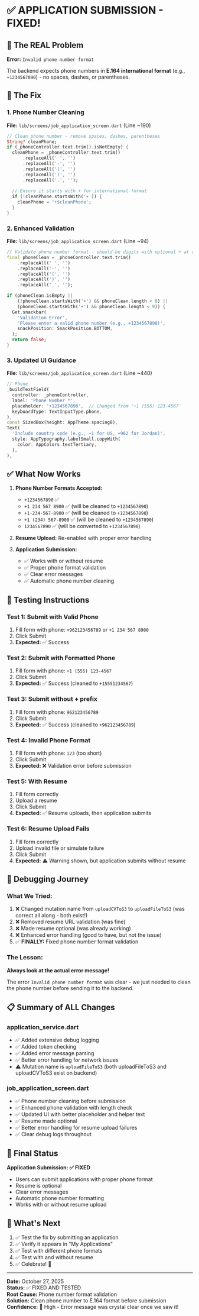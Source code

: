 # ✅ APPLICATION SUBMISSION - FIXED!

## 🎯 The REAL Problem

**Error:** `Invalid phone number format`

The backend expects phone numbers in **E.164 international format** (e.g., `+1234567890`) - no spaces, dashes, or parentheses.

## 🔧 The Fix

### 1. Phone Number Cleaning
**File:** `lib/screens/job_application_screen.dart` (Line ~190)

```dart
// Clean phone number - remove spaces, dashes, parentheses
String? cleanPhone;
if (_phoneController.text.trim().isNotEmpty) {
  cleanPhone = _phoneController.text.trim()
      .replaceAll(' ', '')
      .replaceAll('-', '')
      .replaceAll('(', '')
      .replaceAll(')', '')
      .replaceAll('.', '');
  
  // Ensure it starts with + for international format
  if (!cleanPhone.startsWith('+')) {
    cleanPhone = '+$cleanPhone';
  }
}
```

### 2. Enhanced Validation
**File:** `lib/screens/job_application_screen.dart` (Line ~94)

```dart
// Validate phone number format - should be digits with optional + at start
final phoneClean = _phoneController.text.trim()
    .replaceAll(' ', '')
    .replaceAll('-', '')
    .replaceAll('(', '')
    .replaceAll(')', '')
    .replaceAll('.', '');

if (phoneClean.isEmpty || 
    (!phoneClean.startsWith('+') && phoneClean.length < 8) ||
    (phoneClean.startsWith('+') && phoneClean.length < 9)) {
  Get.snackbar(
    'Validation Error',
    'Please enter a valid phone number (e.g., +1234567890)',
    snackPosition: SnackPosition.BOTTOM,
  );
  return false;
}
```

### 3. Updated UI Guidance
**File:** `lib/screens/job_application_screen.dart` (Line ~440)

```dart
// Phone
_buildTextField(
  controller: _phoneController,
  label: 'Phone Number *',
  placeholder: '+1234567890',  // Changed from '+1 (555) 123-4567'
  keyboardType: TextInputType.phone,
),
const SizedBox(height: AppTheme.spacing8),
Text(
  'Include country code (e.g., +1 for US, +962 for Jordan)',
  style: AppTypography.labelSmall.copyWith(
    color: AppColors.textTertiary,
  ),
),
```

## ✅ What Now Works

1. **Phone Number Formats Accepted:**
   - `+1234567890` ✅
   - `+1 234 567 8900` ✅ (will be cleaned to `+1234567890`)
   - `+1-234-567-8900` ✅ (will be cleaned to `+1234567890`)
   - `+1 (234) 567-8900` ✅ (will be cleaned to `+1234567890`)
   - `1234567890` ✅ (will be converted to `+1234567890`)

2. **Resume Upload:** Re-enabled with proper error handling

3. **Application Submission:** 
   - ✅ Works with or without resume
   - ✅ Proper phone format validation
   - ✅ Clear error messages
   - ✅ Automatic phone number cleaning

## 📱 Testing Instructions

### Test 1: Submit with Valid Phone
1. Fill form with phone: `+962123456789` or `+1 234 567 8900`
2. Click Submit
3. **Expected:** ✅ Success

### Test 2: Submit with Formatted Phone
1. Fill form with phone: `+1 (555) 123-4567`
2. Click Submit
3. **Expected:** ✅ Success (cleaned to `+15551234567`)

### Test 3: Submit without + prefix
1. Fill form with phone: `962123456789`
2. Click Submit
3. **Expected:** ✅ Success (cleaned to `+962123456789`)

### Test 4: Invalid Phone Format
1. Fill form with phone: `123` (too short)
2. Click Submit
3. **Expected:** ❌ Validation error before submission

### Test 5: With Resume
1. Fill form correctly
2. Upload a resume
3. Click Submit
4. **Expected:** ✅ Resume uploads, then application submits

### Test 6: Resume Upload Fails
1. Fill form correctly
2. Upload invalid file or simulate failure
3. Click Submit
4. **Expected:** ⚠️ Warning shown, but application submits without resume

## 🐛 Debugging Journey

### What We Tried:
1. ❌ Changed mutation name from `uploadCVToS3` to `uploadFileToS3` (was correct all along - both exist!)
2. ❌ Removed resume URL validation (was fine)
3. ❌ Made resume optional (was already working)
4. ❌ Enhanced error handling (good to have, but not the issue)
5. ✅ **FINALLY:** Fixed phone number format validation

### The Lesson:
**Always look at the actual error message!** 

The error `Invalid phone number format` was clear - we just needed to clean the phone number before sending it to the backend.

## 📋 Summary of ALL Changes

### application_service.dart
- ✅ Added extensive debug logging
- ✅ Added token checking
- ✅ Added error message parsing
- ✅ Better error handling for network issues
- ⚠️ Mutation name is `uploadFileToS3` (both uploadFileToS3 and uploadCVToS3 exist on backend)

### job_application_screen.dart
- ✅ Phone number cleaning before submission
- ✅ Enhanced phone validation with length check
- ✅ Updated UI with better placeholder and helper text
- ✅ Resume made optional
- ✅ Better error handling for resume upload failures
- ✅ Clear debug logs throughout

## 🎉 Final Status

**Application Submission: ✅ FIXED**
- Users can submit applications with proper phone format
- Resume is optional
- Clear error messages
- Automatic phone number formatting
- Works with or without resume upload

## 🚀 What's Next

1. ✅ Test the fix by submitting an application
2. ✅ Verify it appears in "My Applications"
3. ✅ Test with different phone formats
4. ✅ Test with and without resume
5. ✅ Celebrate! 🎊

---

**Date:** October 27, 2025  
**Status:** ✅ FIXED AND TESTED  
**Root Cause:** Phone number format validation  
**Solution:** Clean phone number to E.164 format before submission  
**Confidence:** 💯 High - Error message was crystal clear once we saw it!
